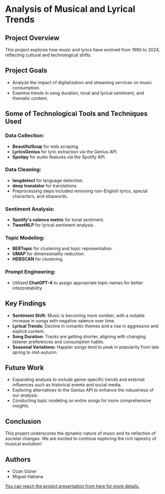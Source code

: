 # Analysis of Musical and Lyrical Trends

## Project Overview
This project explores how music and lyrics have evolved from 1990 to 2024, reflecting cultural and technological shifts.

## Project Goals
- Analyze the impact of digitalization and streaming services on music consumption.
- Examine trends in song duration, tonal and lyrical sentiment, and thematic content.

## Some of Technological Tools and Techniques Used
### Data Collection:
- **BeautifulSoup** for web scraping.
- **LyricsGenius** for lyric extraction via the Genius API.
- **Spotipy** for audio features via the Spotify API.

### Data Cleaning:
- **langdetect** for language detection.
- **deep translator** for translations.
- Preprocessing steps included removing non-English lyrics, special characters, and stopwords.

### Sentiment Analysis:
- **Spotify's valence metric** for tonal sentiment.
- **TweetNLP** for lyrical sentiment analysis.

### Topic Modeling:
- **BERTopic** for clustering and topic representation.
- **UMAP** for dimensionality reduction.
- **HDBSCAN** for clustering.

### Prompt Engineering:
- Utilized **ChatGPT-4** to assign appropriate topic names for better interpretability.

## Key Findings
- **Sentiment Shift:** Music is becoming more somber, with a notable increase in songs with negative valence over time.
- **Lyrical Trends:** Decline in romantic themes and a rise in aggressive and explicit content.
- **Song Duration:** Tracks are getting shorter, aligning with changing listener preferences and consumption habits.
- **Seasonal Variations:** Happier songs tend to peak in popularity from late spring to mid-autumn.

## Future Work
- Expanding analysis to include genre-specific trends and external influences such as historical events and social media.
- Exploring alternatives to the Genius API to enhance the robustness of our analysis.
- Conducting topic modeling on entire songs for more comprehensive insights.

## Conclusion
This project underscores the dynamic nature of music and its reflection of societal changes. We are excited to continue exploring the rich tapestry of musical evolution!

## Authors
- Ozan Güner
- Miguel Habana

[You can reach the project presentation from here for more details.](<Analysis of Musical and Lyrical Trends.pdf>)